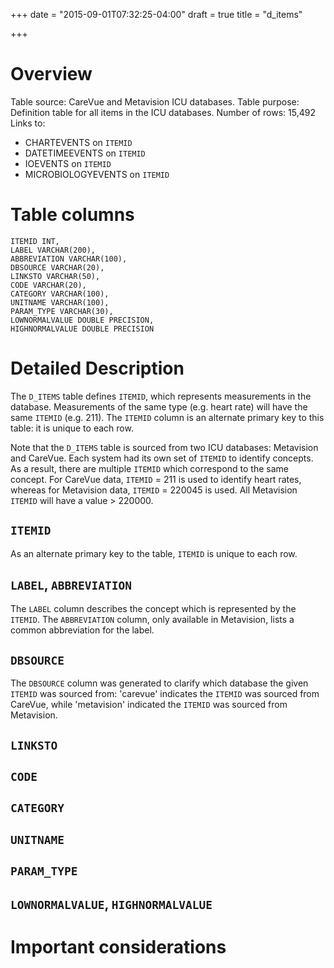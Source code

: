 +++
date = "2015-09-01T07:32:25-04:00"
draft = true
title = "d_items"

+++

# Overview

Table source: CareVue and Metavision ICU databases.
Table purpose: Definition table for all items in the ICU databases.
Number of rows: 15,492
Links to: 
* CHARTEVENTS on `ITEMID`
* DATETIMEEVENTS on `ITEMID`
* IOEVENTS on `ITEMID`
* MICROBIOLOGYEVENTS on `ITEMID`

# Table columns

	ITEMID INT, 
	LABEL VARCHAR(200), 
	ABBREVIATION VARCHAR(100), 
	DBSOURCE VARCHAR(20), 
	LINKSTO VARCHAR(50), 
	CODE VARCHAR(20), 
	CATEGORY VARCHAR(100), 
	UNITNAME VARCHAR(100), 
	PARAM_TYPE VARCHAR(30), 
	LOWNORMALVALUE DOUBLE PRECISION, 
	HIGHNORMALVALUE DOUBLE PRECISION
	
# Detailed Description

The `D_ITEMS` table defines `ITEMID`, which represents measurements in the database. Measurements of the same type (e.g. heart rate) will have the same `ITEMID` (e.g. 211). The `ITEMID` column is an alternate primary key to this table: it is unique to each row. 

Note that the `D_ITEMS` table is sourced from two ICU databases: Metavision and CareVue. Each system had its own set of `ITEMID` to identify concepts. As a result, there are multiple `ITEMID` which correspond to the same concept. For CareVue data, `ITEMID` = 211 is used to identify heart rates, whereas for Metavision data, `ITEMID` = 220045 is used. All Metavision `ITEMID` will have a value > 220000.

## `ITEMID`

As an alternate primary key to the table, `ITEMID` is unique to each row.

## `LABEL`, `ABBREVIATION`

The `LABEL` column describes the concept which is represented by the `ITEMID`. The `ABBREVIATION` column, only available in Metavision, lists a common abbreviation for the label.

## `DBSOURCE`

The `DBSOURCE` column was generated to clarify which database the given `ITEMID` was sourced from: 'carevue' indicates the `ITEMID` was sourced from CareVue, while 'metavision' indicated the `ITEMID` was sourced from Metavision. 

## `LINKSTO`

## `CODE`

## `CATEGORY`

## `UNITNAME`

## `PARAM_TYPE`

## `LOWNORMALVALUE`, `HIGHNORMALVALUE`

# Important considerations


